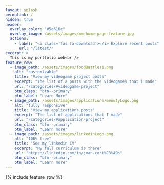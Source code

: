 ```yaml
---
layout: splash
permalink: /
hidden: true
header:
  overlay_color: "#5e616c"
  overlay_image: /assets/images/mm-home-page-feature.jpg
  actions:
    - label: "<i class='fas fa-download'></i> Explore recent posts"
      url: "/latest/"
excerpt: >
  This is my portfolio web<br />
feature_row:
  - image_path: /assets/images/foodBattles1.png
    alt: "customizable"
    title: "View my videogame project posts"
    excerpt: "The list of a posts with the videogames that i made"
    url: "/categories/#videogame-project"
    btn_class: "btn--primary"
    btn_label: "Learn More"
  - image_path: /assets/images/applications/meowfyLogo.png
    alt: "fully responsive"
    title: "View my applications posts"
    excerpt: "The list of applications that I made"
    url: "/categories/#application-project"
    btn_class: "btn--primary"
    btn_label: "Learn more"
  - image_path: /assets/images/linkedinLogo.png
    alt: "100% free"
    title: "See my linkedin CV"
    excerpt: "My full curriculum is there"
    url: "https://linkedin.com/in/joan-cort%C3%A9s"
    btn_class: "btn--primary"
    btn_label: "Learn more"      
---
```


{% include feature_row %}